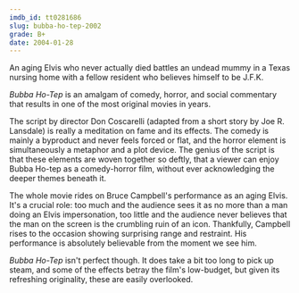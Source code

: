 ```yaml
---
imdb_id: tt0281686
slug: bubba-ho-tep-2002
grade: B+
date: 2004-01-28
---
```


An aging Elvis who never actually died battles an undead mummy in a Texas nursing home with a fellow resident who believes himself to be J.F.K.

_Bubba Ho-Tep_ is an amalgam of comedy, horror, and social commentary that results in one of the most original movies in years.

The script by director Don Coscarelli (adapted from a short story by Joe R. Lansdale) is really a meditation on fame and its effects. The comedy is mainly a byproduct and never feels forced or flat, and the horror element is simultaneously a metaphor and a plot device. The genius of the script is that these elements are woven together so deftly, that a viewer can enjoy Bubba Ho-tep as a comedy-horror film, without ever acknowledging the deeper themes beneath it.

The whole movie rides on Bruce Campbell's performance as an aging Elvis. It's a crucial role: too much and the audience sees it as no more than a man doing an Elvis impersonation, too little and the audience never believes that the man on the screen is the crumbling ruin of an icon. Thankfully, Campbell rises to the occasion showing surprising range and restraint. His performance is absolutely believable from the moment we see him.

_Bubba Ho-Tep_ isn't perfect though. It does take a bit too long to pick up steam, and some of the effects betray the film's low-budget, but given its refreshing originality, these are easily overlooked.
